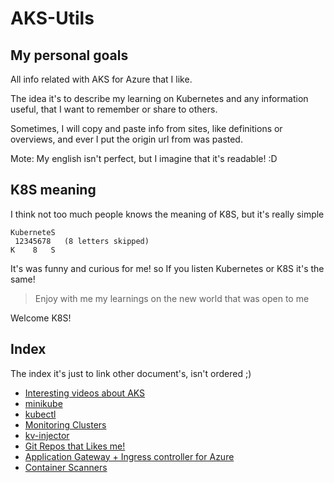 # AKS-Utils

## My personal goals

All info related with AKS for Azure that I like.

The idea it's to describe my learning on Kubernetes and any information useful, that I want to remember or share to others.

Sometimes, I will copy and paste info from sites, like definitions or overviews, and ever I put the origin url from was pasted.

Mote: My english isn't perfect, but I imagine that it's readable! :D

## K8S meaning

I think not too much people knows the meaning of K8S, but it's really simple

``` text
KuberneteS
 12345678   (8 letters skipped)
K    8   S
```

It's was funny and curious for me! so If you listen Kubernetes or K8S it's the same!

> Enjoy with me my learnings on the new world that was open to me

Welcome K8S!

## Index

The index it's just to link other document's, isn't ordered ;)

- [Interesting videos about AKS](docs/video_links.md)
- [minikube](docs/minikube.md)
- [kubectl](docs/kubectl-commands.md)
- [Monitoring Clusters](docs/monitoring/cluster.md)
- [kv-injector](docs/kv-injector.md)
- [Git Repos that Likes me!](docs/git-repos.md)
- [Application Gateway + Ingress controller for Azure](docs/appgateway-ingress.md)
- [Container Scanners](docs/container-scanners.md)
